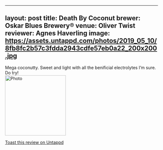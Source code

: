 
---
layout: post
title:  Death By Coconut
brewer: Oskar Blues Brewery®
venue: Oliver Twist
reviewer: Agnes Haverling
image: https://assets.untappd.com/photos/2019_05_10/8fb8fc2b57c3fdda2943cdfe57eb0a22_200x200.jpg
---

Mega coconutty. Sweet and light with all the benificial electrolytes I’m sure. Do try!
						  <br />
						  <img height="200" width="200" src="https://assets.untappd.com/photos/2019_05_10/8fb8fc2b57c3fdda2943cdfe57eb0a22_200x200.jpg" alt="Photo">         
						
[Toast this review on Untappd](https://untappd.com/user/StoutEmpire/checkin/747483325)
